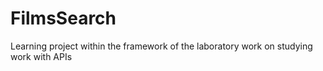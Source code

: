 # FilmsSearch
Learning project within the framework of the laboratory work on studying work with APIs
